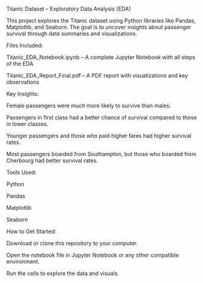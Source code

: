 Titanic Dataset – Exploratory Data Analysis (EDA)

This project explores the Titanic dataset using Python libraries like Pandas, Matplotlib, and Seaborn. The goal is to uncover insights about passenger survival through data summaries and visualizations.

Files Included:

Titanic_EDA_Notebook.ipynb – A complete Jupyter Notebook with all steps of the EDA

Titanic_EDA_Report_Final.pdf – A PDF report with visualizations and key observations

Key Insights:

Female passengers were much more likely to survive than males.

Passengers in first class had a better chance of survival compared to those in lower classes.

Younger passengers and those who paid higher fares had higher survival rates.

Most passengers boarded from Southampton, but those who boarded from Cherbourg had better survival rates.

Tools Used:

Python

Pandas

Matplotlib

Seaborn

How to Get Started:

Download or clone this repository to your computer.

Open the notebook file in Jupyter Notebook or any other compatible environment.

Run the cells to explore the data and visuals.
